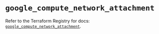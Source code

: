 # `google_compute_network_attachment`

Refer to the Terraform Registry for docs: [`google_compute_network_attachment`](https://registry.terraform.io/providers/hashicorp/google/5.37.0/docs/resources/compute_network_attachment).
